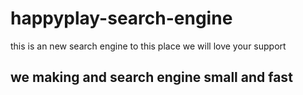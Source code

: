 # happyplay-search-engine
this is an new search engine to this place we will love your support
## we making and search engine small and fast 
